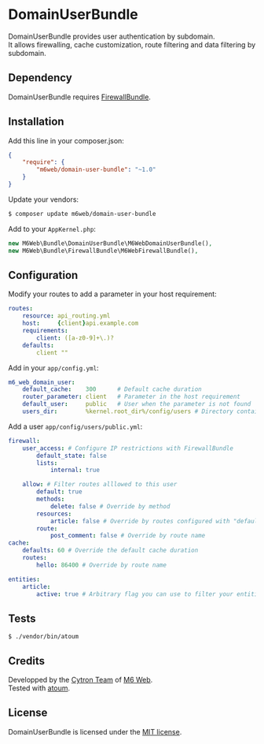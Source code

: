 # DomainUserBundle

DomainUserBundle provides user authentication by subdomain.  
It allows firewalling, cache customization, route filtering and data filtering by subdomain.

## Dependency

DomainUserBundle requires [FirewallBundle](https://github.com/m6web/FirewallBundle).

## Installation

Add this line in your composer.json:

```json
{
    "require": {
        "m6web/domain-user-bundle": "~1.0"
    }
}
```

Update your vendors:

```sh
$ composer update m6web/domain-user-bundle
```

Add to your `AppKernel.php`:

```php
new M6Web\Bundle\DomainUserBundle\M6WebDomainUserBundle(),
new M6Web\Bundle\FirewallBundle\M6WebFirewallBundle(),
```

## Configuration

Modify your routes to add a parameter in your host requirement:

```yaml
routes:
    resource: api_routing.yml
    host:     {client}api.example.com
    requirements:
        client: ([a-z0-9]+\.)?
    defaults:
        client ""
```

Add in your `app/config.yml`:

```yaml
m6_web_domain_user:
    default_cache:    300      # Default cache duration
    router_parameter: client   # Parameter in the host requirement
    default_user:     public   # User when the parameter is not found
    users_dir:        %kernel.root_dir%/config/users # Directory containing the user configs
```

Add a user `app/config/users/public.yml`:

```yaml
firewall:
    user_access: # Configure IP restrictions with FirewallBundle
        default_state: false
        lists:
            internal: true

    allow: # Filter routes alllowed to this user
        default: true
        methods:
            delete: false # Override by method
        resources:
            article: false # Override by routes configured with "defaults: {resource: article}"
        route:
            post_comment: false # Override by route name
cache:
    defaults: 60 # Override the default cache duration
    routes:
        hello: 86400 # Override by route name

entities:
    article:
        active: true # Arbitrary flag you can use to filter your entities in your repositories
```

## Tests

```shell
$ ./vendor/bin/atoum
```

## Credits

Developped by the [Cytron Team](http://cytron.fr/) of [M6 Web](http://tech.m6web.fr/).  
Tested with [atoum](http://atoum.org).

## License

DomainUserBundle is licensed under the [MIT license](LICENSE).
